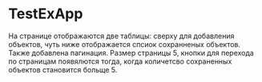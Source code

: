 # TestExApp
На странице отображаются две таблицы:
сверху для добавления объектов, чуть ниже отображается спсиок сохранненых объектов.
Также добавлена пагинация. Размер страницы 5, кнопки для перехода по страницам появялются тогда, когда количетсво сохраненных объектов становится больще 5.
